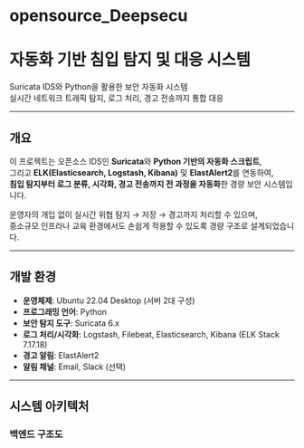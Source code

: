 # opensource_Deepsecu

# 자동화 기반 침입 탐지 및 대응 시스템

Suricata IDS와 Python을 활용한 보안 자동화 시스템  
실시간 네트워크 트래픽 탐지, 로그 처리, 경고 전송까지 통합 대응

---

## 개요

이 프로젝트는 오픈소스 IDS인 **Suricata**와 **Python 기반의 자동화 스크립트**,  
그리고 **ELK(Elasticsearch, Logstash, Kibana)** 및 **ElastAlert2**를 연동하여,  
**침입 탐지부터 로그 분류, 시각화, 경고 전송까지 전 과정을 자동화**한 경량 보안 시스템입니다.

운영자의 개입 없이 실시간 위협 탐지 → 저장 → 경고까지 처리할 수 있으며,  
중소규모 인프라나 교육 환경에서도 손쉽게 적용할 수 있도록 경량 구조로 설계되었습니다.

---

## 개발 환경

- **운영체제**: Ubuntu 22.04 Desktop (서버 2대 구성)
- **프로그래밍 언어**: Python 
- **보안 탐지 도구**: Suricata 6.x
- **로그 처리/시각화**: Logstash, Filebeat, Elasticsearch, Kibana (ELK Stack 7.17.18)
- **경고 알림**: ElastAlert2
- **알림 채널**: Email, Slack (선택)

---

## 시스템 아키텍처

### 백엔드 구조도


